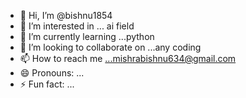 - 👋 Hi, I’m @bishnu1854
- 👀 I’m interested in ... ai field
- 🌱 I’m currently learning ...python 
- 💞️ I’m looking to collaborate on ...any coding 
- 📫 How to reach me ...mishrabishnu634@gmail.com
- 😄 Pronouns: ...
- ⚡ Fun fact: ...

<!---
bishnu1854/bishnu1854 is a ✨ special ✨ repository because its `README.md` (this file) appears on your GitHub profile.
You can click the Preview link to take a look at your changes.
--->
